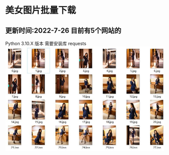 # 美女图片批量下载  
## 更新时间:2022-7-26   目前有5个网站的
Python 3.10.X 版本 需要安装库 requests  
![](https://raw.githubusercontent.com/php737/beauty/main/images/meinv.jpg)
